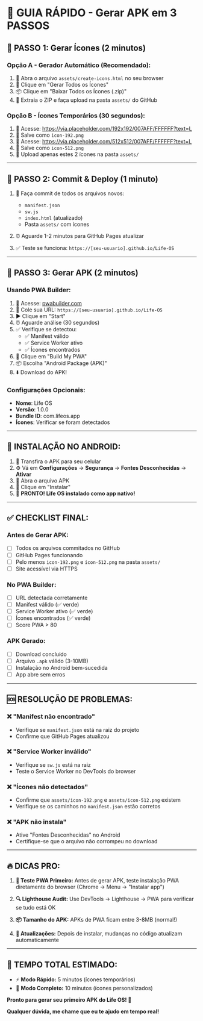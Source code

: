 # 📱 GUIA RÁPIDO - Gerar APK em 3 PASSOS

## 🚀 **PASSO 1: Gerar Ícones (2 minutos)**

### **Opção A - Gerador Automático (Recomendado):**
1. 📱 Abra o arquivo `assets/create-icons.html` no seu browser
2. 🎨 Clique em "Gerar Todos os Ícones"
3. 📦 Clique em "Baixar Todos os Ícones (.zip)"
4. 📁 Extraia o ZIP e faça upload na pasta `assets/` do GitHub

### **Opção B - Ícones Temporários (30 segundos):**
1. 🔗 Acesse: https://via.placeholder.com/192x192/007AFF/FFFFFF?text=L
2. 💾 Salve como `icon-192.png`
3. 🔗 Acesse: https://via.placeholder.com/512x512/007AFF/FFFFFF?text=L  
4. 💾 Salve como `icon-512.png`
5. 📁 Upload apenas estes 2 ícones na pasta `assets/`

---

## 🚀 **PASSO 2: Commit & Deploy (1 minuto)**

1. 📝 Faça commit de todos os arquivos novos:
   - `manifest.json`
   - `sw.js` 
   - `index.html` (atualizado)
   - Pasta `assets/` com ícones

2. ⏰ Aguarde 1-2 minutos para GitHub Pages atualizar

3. ✅ Teste se funciona: `https://[seu-usuario].github.io/Life-OS`

---

## 🚀 **PASSO 3: Gerar APK (2 minutos)**

### **Usando PWA Builder:**
1. 📱 Acesse: [pwabuilder.com](https://www.pwabuilder.com)
2. 🔗 Cole sua URL: `https://[seu-usuario].github.io/Life-OS`
3. ▶️ Clique em "Start"
4. ⏰ Aguarde análise (30 segundos)
5. ✅ Verifique se detectou:
   - ✅ Manifest válido
   - ✅ Service Worker ativo
   - ✅ Ícones encontrados
6. 📱 Clique em "Build My PWA"
7. 📦 Escolha "Android Package (APK)"
8. ⬇️ Download do APK!

### **Configurações Opcionais:**
- **Nome**: Life OS
- **Versão**: 1.0.0
- **Bundle ID**: com.lifeos.app
- **Ícones**: Verificar se foram detectados

---

## 📲 **INSTALAÇÃO NO ANDROID:**

1. 📁 Transfira o APK para seu celular
2. ⚙️ Vá em **Configurações** → **Segurança** → **Fontes Desconhecidas** → **Ativar**
3. 📱 Abra o arquivo APK
4. 📲 Clique em "Instalar"
5. 🎉 **PRONTO! Life OS instalado como app nativo!**

---

## ✅ **CHECKLIST FINAL:**

### **Antes de Gerar APK:**
- [ ] Todos os arquivos commitados no GitHub
- [ ] GitHub Pages funcionando
- [ ] Pelo menos `icon-192.png` e `icon-512.png` na pasta `assets/`
- [ ] Site acessível via HTTPS

### **No PWA Builder:**
- [ ] URL detectada corretamente
- [ ] Manifest válido (✅ verde)
- [ ] Service Worker ativo (✅ verde)  
- [ ] Ícones encontrados (✅ verde)
- [ ] Score PWA > 80

### **APK Gerado:**
- [ ] Download concluído
- [ ] Arquivo `.apk` válido (3-10MB)
- [ ] Instalação no Android bem-sucedida
- [ ] App abre sem erros

---

## 🆘 **RESOLUÇÃO DE PROBLEMAS:**

### **❌ "Manifest não encontrado"**
- Verifique se `manifest.json` está na raiz do projeto
- Confirme que GitHub Pages atualizou

### **❌ "Service Worker inválido"**
- Verifique se `sw.js` está na raiz
- Teste o Service Worker no DevTools do browser

### **❌ "Ícones não detectados"**
- Confirme que `assets/icon-192.png` e `assets/icon-512.png` existem
- Verifique se os caminhos no `manifest.json` estão corretos

### **❌ "APK não instala"**
- Ative "Fontes Desconhecidas" no Android
- Certifique-se que o arquivo não corrompeu no download

---

## 🔥 **DICAS PRO:**

1. **📱 Teste PWA Primeiro:** Antes de gerar APK, teste instalação PWA diretamente do browser (Chrome → Menu → "Instalar app")

2. **🔍 Lighthouse Audit:** Use DevTools → Lighthouse → PWA para verificar se tudo está OK

3. **📦 Tamanho do APK:** APKs de PWA ficam entre 3-8MB (normal!)

4. **🔄 Atualizações:** Depois de instalar, mudanças no código atualizam automaticamente

---

## 🎯 **TEMPO TOTAL ESTIMADO:**
- ⚡ **Modo Rápido:** 5 minutos (ícones temporários)
- 🎨 **Modo Completo:** 10 minutos (ícones personalizados)

**Pronto para gerar seu primeiro APK do Life OS! 🚀**

**Qualquer dúvida, me chame que eu te ajudo em tempo real!**